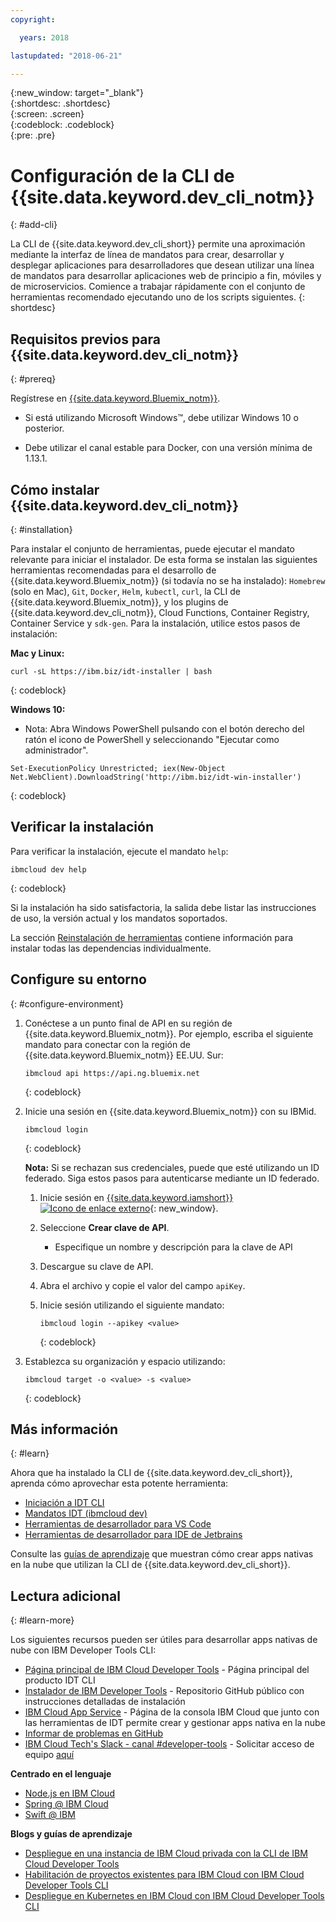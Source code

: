 ```yaml
---
copyright:

  years: 2018

lastupdated: "2018-06-21"

---
```


{:new_window: target="_blank"}  
{:shortdesc: .shortdesc}  
{:screen: .screen}  
{:codeblock: .codeblock}  
{:pre: .pre}  

# Configuración de la CLI de {{site.data.keyword.dev_cli_notm}}
{: #add-cli}

La CLI de {{site.data.keyword.dev_cli_short}} permite una aproximación mediante la interfaz de línea de mandatos para crear, desarrollar y desplegar aplicaciones para desarrolladores que desean utilizar una línea de mandatos para desarrollar aplicaciones web de principio a fin, móviles y de microservicios. Comience a trabajar rápidamente con el conjunto de herramientas recomendado ejecutando uno de los scripts siguientes.
{: shortdesc}

## Requisitos previos para {{site.data.keyword.dev_cli_notm}}
{: #prereq}

Regístrese en [{{site.data.keyword.Bluemix_notm}}](http://ibm.biz/ibm-registration).

*  Si está utilizando Microsoft Windows&trade;, debe utilizar Windows 10 o posterior.

* Debe utilizar el canal estable para Docker, con una versión mínima de 1.13.1.

## Cómo instalar {{site.data.keyword.dev_cli_notm}}
{: #installation}

Para instalar el conjunto de herramientas, puede ejecutar el mandato relevante para iniciar el instalador. De esta forma se instalan las siguientes herramientas recomendadas para el desarrollo de {{site.data.keyword.Bluemix_notm}} (si todavía no se ha instalado): `Homebrew` (solo en Mac), `Git`, `Docker`, `Helm`, `kubectl`, `curl`, la CLI de {{site.data.keyword.Bluemix_notm}}, y los plugins de {{site.data.keyword.dev_cli_notm}}, Cloud Functions, Container Registry, Container Service y `sdk-gen`. Para la instalación, utilice estos pasos de instalación:

**Mac y Linux:**

```
curl -sL https://ibm.biz/idt-installer | bash
```
{: codeblock}


**Windows 10:**

* Nota: Abra Windows PowerShell pulsando con el botón derecho del ratón el icono de PowerShell y seleccionando "Ejecutar como administrador".

```
Set-ExecutionPolicy Unrestricted; iex(New-Object Net.WebClient).DownloadString('http://ibm.biz/idt-win-installer')
```
{: codeblock}

## Verificar la instalación
Para verificar la instalación, ejecute el mandato `help`:

```
ibmcloud dev help
```
{: codeblock}

Si la instalación ha sido satisfactoria, la salida debe listar las instrucciones de uso, la versión actual y los mandatos soportados.

La sección [Reinstalación de herramientas](/docs/troubleshoot/ts_createapps.html#appendix) contiene información para instalar todas las dependencias individualmente.

## Configure su entorno
{: #configure-environment}

1. Conéctese a un punto final de API en su región de {{site.data.keyword.Bluemix_notm}}. Por ejemplo, escriba el siguiente mandato para conectar con la región de {{site.data.keyword.Bluemix_notm}} EE.UU. Sur:

	```
	ibmcloud api https://api.ng.bluemix.net
	```
	{: codeblock}

2. Inicie una sesión en {{site.data.keyword.Bluemix_notm}} con su IBMid.

	```
	ibmcloud login
	```
	{: codeblock}

	**Nota:** Si se rechazan sus credenciales, puede que esté utilizando un ID federado. Siga estos pasos para autenticarse mediante un ID federado.

	1. Inicie sesión en [{{site.data.keyword.iamshort}} ![Icono de enlace externo](../../icons/launch-glyph.svg "Icono de enlace externo")](https://www.bluemix.net/iam/#/apikeys){: new_window}.
	2. Seleccione **Crear clave de API**.
		* Especifique un nombre y descripción para la clave de API
	3. Descargue su clave de API.
	4. Abra el archivo y copie el valor del campo `apiKey`.
	5. Inicie sesión utilizando el siguiente mandato:

		```
		ibmcloud login --apikey <value>
		```
		{: codeblock}

3. Establezca su organización y espacio utilizando:

	```
	ibmcloud target -o <value> -s <value>
	```
	{: codeblock}

## Más información
{: #learn}

Ahora que ha instalado la CLI de {{site.data.keyword.dev_cli_short}}, aprenda cómo aprovechar esta potente herramienta:
- [Iniciación a IDT CLI](index.html)
- [Mandatos IDT (ibmcloud dev)](commands.html)
- [Herramientas de desarrollador para VS Code](vscode.html)
- [Herramientas de desarrollador para IDE de Jetbrains](jetbrains.html)

Consulte las [guías de aprendizaje](/docs/apps/tutorials/tutorial_bff.html) que muestran cómo crear apps nativas en la nube que utilizan la CLI de {{site.data.keyword.dev_cli_short}}.

## Lectura adicional
{: #learn-more}

Los siguientes recursos pueden ser útiles para desarrollar apps nativas de nube con IBM Developer Tools CLI:

- [Página principal de IBM Cloud Developer Tools](https://www.ibm.com/cloud/cli) - Página principal del producto IDT CLI
- [Instalador de IBM Developer Tools](https://github.com/IBM-Bluemix/ibm-cloud-developer-tools) - Repositorio GitHub público con instrucciones detalladas de instalación
- [IBM Cloud App Service](https://console.bluemix.net/developer/appservice) - Página de la consola IBM Cloud que junto con las herramientas de IDT permite crear y gestionar apps nativa en la nube
- [Informar de problemas en GitHub](https://github.com/IBM-Cloud/ibm-cloud-developer-tools/issues)
- [IBM Cloud Tech's Slack - canal #developer-tools](https://ibm-cloud-tech.slack.com) - Solicitar acceso de equipo [aquí](https://slack-invite-ibm-cloud-tech.mybluemix.net/)

**Centrado en el lenguaje**

- [Node.js en IBM Cloud](https://developer.ibm.com/node/cloud/)
- [Spring @ IBM Cloud](https://developer.ibm.com/java/spring/)
- [Swift @ IBM](https://developer.ibm.com/swift)

**Blogs y guías de aprendizaje**

- [Despliegue en una instancia de IBM Cloud privada con la CLI de IBM Cloud Developer Tools](https://www.ibm.com/blogs/bluemix/2017/09/deploying-ibm-cloud-private-ibm-cloud-developer-tools-cli/)
- [Habilitación de proyectos existentes para IBM Cloud con IBM Cloud Developer Tools CLI](https://www.ibm.com/blogs/bluemix/2017/09/enable-existing-projects-ibm-cloud-ibm-cloud-developer-tools-cli/)
- [Despliegue en Kubernetes en IBM Cloud con IBM Cloud Developer Tools CLI](https://www.ibm.com/blogs/bluemix/2017/09/deploying-kubernetes-ibm-cloud-ibm-cloud-developer-tools-cli/)
